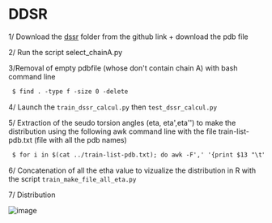 # DDSR 


1/ Download the [dssr](https://github.com/EvryRNA/rna_angles_prediction_dssr/tree/main) folder from the github link + download the pdb file

2/ Run the script select_chainA.py

3/Removal of empty pdbfile (whose don't contain chain A) with bash command line

 ```markdown
  $ find . -type f -size 0 -delete
  ```


4/ Launch the  `train_dssr_calcul.py` then `test_dssr_calcul.py`

5/ Extraction of the seudo torsion angles (eta, eta',eta'') to make the distribution using the following awk command line with the file train-list-pdb.txt (file with all the pdb names)

 ```markdown
  $ for i in $(cat ../train-list-pdb.txt); do awk -F',' '{print $13 "\t" $15 "\t" $17}' $i-res.txt > $i-all_eta.txt;done;
  ```
6/ Concatenation of all the etha value to vizualize the distribution in R with the script  `train_make_file_all_eta.py`

7/ Distribution

![image](https://github.com/HenessA/rna_project_2023/assets/105880255/83a153be-ba98-49c0-ab3b-86da05ca21ca)





 
